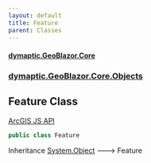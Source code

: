 ```yaml
---
layout: default
title: Feature
parent: Classes
---
```

#### [dymaptic.GeoBlazor.Core](index.html 'index')
### [dymaptic.GeoBlazor.Core.Objects](index.html#dymaptic.GeoBlazor.Core.Objects 'dymaptic.GeoBlazor.Core.Objects')

## Feature Class

<a target="_blank" href="">ArcGIS JS API</a>

```csharp
public class Feature
```

Inheritance [System.Object](https://docs.microsoft.com/en-us/dotnet/api/System.Object 'System.Object') &#129106; Feature
